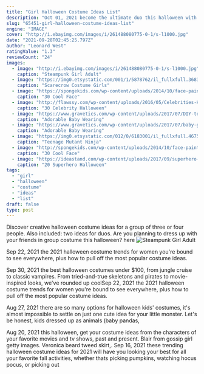 ```yaml
---
title: "Girl Halloween Costume Ideas List"
description: "Oct 01, 2021 become the ultimate duo this halloween with your bestie with one of these amazing bff costume ideas. From daria and jane to cher and amber from clueless, you and your best friend"
slug: "65451-girl-halloween-costume-ideas-list"
engine: "IMAGE"
cover: "http://i.ebayimg.com/images/i/261488080775-0-1/s-l1000.jpg"
date: "2021-09-28T02:45:25.797Z"
author: "Leonard West"
ratingValue: "1.3"
reviewCount: "24"
images:
  - image: "http://i.ebayimg.com/images/i/261488080775-0-1/s-l1000.jpg"
    caption: "Steampunk Girl Adult"
  - image: "https://img0.etsystatic.com/001/1/5878762/il_fullxfull.368317056_l8b5.jpg"
    caption: "Scarecrow Costume Girls"
  - image: "https://spongekids.com/wp-content/uploads/2014/10/face-painting-ideas-for-kids/13-red-heart-face-painting.jpg"
    caption: "30 Cool Face"
  - image: "http://flawssy.com/wp-content/uploads/2016/05/Celebrities-Halloween-Costumes.jpg"
    caption: "30 Celebrity Halloween"
  - image: "https://www.gravetics.com/wp-content/uploads/2017/07/DIY-toddler-Halloween-ghost-costume.jpg"
    caption: "Adorable Baby Wearing"
  - image: "https://www.gravetics.com/wp-content/uploads/2017/07/baby-girls-dress-for-Halloween.jpg"
    caption: "Adorable Baby Wearing"
  - image: "https://img0.etsystatic.com/012/0/6183001/il_fullxfull.467572518_3ppt.jpg"
    caption: "Teenage Mutant Ninja"
  - image: "http://spongekids.com/wp-content/uploads/2014/10/face-painting-ideas-for-kids/19-red-butterfly.jpg"
    caption: "30 Cool Face"
  - image: "https://ideastand.com/wp-content/uploads/2017/09/superhero-costumes/5-superhero-halloween-costume-diy-ideas.jpg"
    caption: "20 Superhero Halloween"
tags:
  - "girl"
  - "halloween"
  - "costume"
  - "ideas"
  - "list"
draft: false
type: post
---
```


Discover creative halloween costume ideas for a group of three or four people. Also included: two ideas for duos. Are you planning to dress up with your friends in group costume this halloween? here
![Steampunk Girl Adult](http://i.ebayimg.com/images/i/261488080775-0-1/s-l1000.jpg "Steampunk Girl Adult")

Sep 22, 2021 the 2021 halloween costume trends for women you&#39;re bound to see everywhere, plus how to pull off the most popular costume ideas.
<!--inArticleAds-->

<!--galleryOne-->

Sep 30, 2021 the best halloween costumes under $100, from jungle cruise to classic vampires. From tried-and-true skeletons and pirates to movie-inspired looks, we've rounded up coolSep 22, 2021 the 2021 halloween costume trends for women you're bound to see everywhere, plus how to pull off the most popular costume ideas.
<!--inArticleAds-->

<!--galleryTwo-->

Aug 27, 2021 there are so many options for halloween kids' costumes, it's almost impossible to settle on just one cute idea for your little monster. Let's be honest, kids dressed up as animals (baby pandas,
<!--galleryThree-->

Aug 20, 2021 this halloween, get your costume ideas from the characters of your favorite movies and tv shows, past and present.  Blair from gossip girl getty images. Veronica beard tweed skirt,. Sep 16, 2021 these trending halloween costume ideas for 2021 will have you looking your best for all your favorite fall activities, whether thats picking pumpkins, watching hocus pocus, or picking out